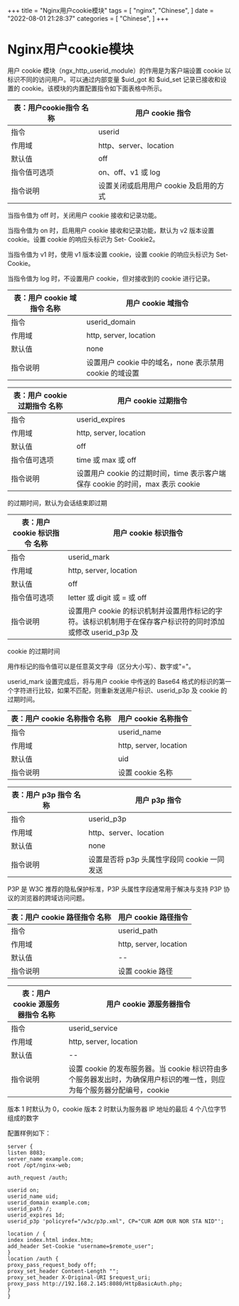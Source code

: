 +++
title = "Nginx用户cookie模块"
tags = [
"nginx",
"Chinese",
]
date = "2022-08-01 21:28:37"
categories = [
"Chinese",
]
+++




# Nginx用户cookie模块

    
  
用户 cookie 模块（ngx_http_userid_module）的作用是为客户端设置 cookie 以标识不同的访问用户。可以通过内部变量 $uid_got 和 $uid_set 记录已接收和设置的 cookie。该模块的内置配置指令如下面表格中所示。



    

  

表：用户cookie指令 名称 |  用户 cookie 指令  
---|---  
指令 |  userid  
作用域 |  http、server、location  
默认值 |  off  
指令值可选项 |  on、off、v1 或 log  
指令说明 |  设置关闭或启用用户 cookie 及启用的方式  
  
当指令值为 off 时，关闭用户 cookie 接收和记录功能。  
  
当指令值为 on 时，启用用户 cookie 接收和记录功能，默认为 v2 版本设置 cookie。设置 cookie 的响应头标识为 Set-
Cookie2。  
  
当指令值为 v1 时，使用 v1 版本设置 cookie，设置 cookie 的响应头标识为 Set-Cookie。  
  
当指令值为 log 时，不设置用户 cookie，但对接收到的 cookie 进行记录。  
  

表：用户 cookie 域指令 名称 |  用户 cookie 域指令  
---|---  
指令 |  userid_domain  
作用域 |  http, server, location  
默认值 |  none  
指令说明 |  设置用户 cookie 中的域名，none 表示禁用 cookie 的域设置  
  

表：用户 cookie 过期指令 名称 |  用户 cookie 过期指令  
---|---  
指令 |  userid_expires  
作用域 |  http, server, location  
默认值 |  off  
指令值可选项 |  time 或 max 或 off  
指令说明 |  设置用户 cookie 的过期时间，time 表示客户端保存 cookie 的时间，max 表示 cookie
的过期时间，默认为会话结束即过期  
  

表：用户 cookie 标识指令 名称 |  用户 cookie 标识指令  
---|---  
指令 |  userid_mark  
作用域 |  http, server, location  
默认值 |  off  
指令值可选项 |  letter 或 digit 或 = 或 off  
指令说明 |  设置用户 cookie 的标识机制并设置用作标记的字符。该标识机制用于在保存客户标识符的同时添加或修改 userid_p3p 及
cookie 的过期时间  
  
用作标记的指令值可以是任意英文字母（区分大小写）、数字或"="。  
  
userid_mark 设置完成后，将与用户 cookie 中传送的 Base64
格式的标识的第一个字符进行比较，如果不匹配，则重新发送用户标识、userid_p3p 及 cookie 的过期时间。  
  

表：用户 cookie 名称指令 名称 |  用户 cookie 名称指令  
---|---  
指令 |  userid_name  
作用域 |  http, server, location  
默认值 |  uid  
指令说明 |  设置 cookie 名称  
  

表：用户 p3p 指令 名称 |  用户 p3p 指令  
---|---  
指令 |  userid_p3p  
作用域 |  http、server、location  
默认值 |  none  
指令说明 |  设置是否将 p3p 头属性字段同 cookie 一同发送  
  
P3P 是 W3C 推荐的隐私保护标准，P3P 头属性字段通常用于解决与支持 P3P 协议的浏览器的跨域访问问题。  
  

表：用户 cookie 路径指令 名称 |  用户 cookie 路径指令  
---|---  
指令 |  userid_path  
作用域 |  http, server, location  
默认值 |  \--  
指令说明 |  设置 cookie 路径  
  

表：用户 cookie 源服务器指令 名称 |  用户 cookie 源服务器指令  
---|---  
指令 |  userid_service  
作用域 |  http, server, location  
默认值 |  \--  
指令说明 |  设置 cookie 的发布服务器。当 cookie 标识符由多个服务器发出时，为确保用户标识的唯一性，则应为每个服务器分配编号，cookie
版本 1 时默认为 0，cookie 版本 2 时默认为服务器 IP 地址的最后 4 个八位字节组成的数字  
  
配置样例如下：  



```commandline
server {  
listen 8083;  
server_name example.com;  
root /opt/nginx-web;  
  
auth_request /auth;  
  
userid on;  
userid_name uid;  
userid_domain example.com;  
userid_path /;  
userid_expires 1d;  
userid_p3p 'policyref="/w3c/p3p.xml", CP="CUR ADM OUR NOR STA NID"';  
  
location / {  
index index.html index.htm;  
add_header Set-Cookie "username=$remote_user";  
}  
location /auth {  
proxy_pass_request_body off;  
proxy_set_header Content-Length "";  
proxy_set_header X-Original-URI $request_uri;  
proxy_pass http://192.168.2.145:8080/HttpBasicAuth.php;  
}  
}

```


